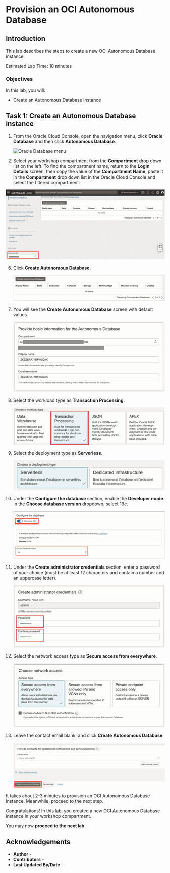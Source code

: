 # Provision an OCI Autonomous Database

## Introduction

This lab describes the steps to create a new OCI Autonomous Database instance.

Estimated Lab Time: 10 minutes

### Objectives

In this lab, you will:

* Create an Autonomous Database instance

## Task 1: Create an Autonomous Database instance

1. From the Oracle Cloud Console, open the navigation menu, click **Oracle Database** and then click **Autonomous Database**.

   ![Oracle Database menu](https://oracle-livelabs.github.io/common/images/console/database-adb.png)

2. Select your workshop compartment from the **Compartment** drop down list on the left. <if type="desktop">To find the compartment name, return to the **Login Details** screen, then copy the value of the **Compartment Name**, paste it in the **Compartment** drop down list in the Oracle Cloud Console and select the filtered compartment.

</if>

   ![Autonomous Database Landing Page](images/adb-landing-page.jpg#input)

6. Click **Create Autonomous Database**.

    ![Create Autonomous Database Button](images/create-adb.jpg#input)

7. You will see the **Create Autonomous Database** screen with default values.

    ![Create ADB Basic Info](images/create-adb-basic-info.jpg#input)

8. Select the workload type as **Transaction Processing**.

    ![Create ADB Workload Type](images/create-adb-workload-type.jpg#input)

9. Select the deployment type as **Serverless**.

    ![Create ADB Deployment Type](images/create-adb-deployment-type.jpg#input)

10. Under the **Configure the database** section, enable the **Developer mode**. In the **Choose database version** dropdown, select 19c.

    ![Create ADB Configure DB](images/create-adb-configure-db.png)

11. Under the **Create administrator credentials** section, enter a password of your choice (must be at least 12 characters and contain a number and an uppercase letter).

    ![Create ADB Admin Credentials](images/create-adb-admin-creds.jpg#input)

12. Select the network access type as **Secure access from everywhere**.

    ![Create ADB Network Access](images/create-adb-network-access.jpg#input)

13. Leave the contact email blank, and click **Create Autonomous Database**.

    ![Create Autonomous Database](images/create-adb-contact-create.jpg#input)

   It takes about 2-3 minutes to provision an OCI Autonomous Database instance. Meanwhile, proceed to the next step.

Congratulations! In this lab, you created a new OCI Autonomous Database instance in your workshop compartment.

You may now **proceed to the next lab**.

## Acknowledgements

* **Author** - [](var:author)
* **Contributors** - [](var:contributors)
* **Last Updated By/Date** - [](var:last_updated)
